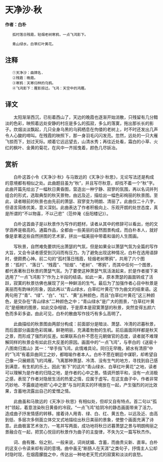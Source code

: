 # 天净沙·秋

**作者：白朴**

    　　孤村落日残霞，轻烟老树寒鸦，一点飞鸿影下。

    　　青山绿水，白草红叶黄花。

注释
--
    　　①天净沙：曲牌名.
    　　②残霞：晚霞。
    　　③寒鸦：天寒归林的乌鸦。
    　　④飞鸿影下：雁影掠过。飞鸿：天空中的鸿雁。

译文
--
　　太阳渐渐西沉，已衔着西山了，天边的晚霞也逐渐开始消散，只残留有几分黯淡的色彩，映照着远处安静的村庄是多么的孤寂，多么的落寞，拖出那长长的影子。炊烟淡淡飘起，几只全身乌黑的乌鸦栖息在佝偻的老树上，时不时还发出几声令人心酸的啼叫。在残霞的映照下，那一身羽毛闪闪发亮。忽然，远处的一只大雁飞掠而下，划过天际。顺着它远远望去，山清水秀；再往近处看，霜白的小草、火红的枫叶、金黄的菊花，在风中一齐摇曳着，颜色几尽妖冶。

赏析
--
　　白朴这首小令《天净沙·秋》与马致远的《天净沙·秋思》，无论写法还是构成的意境都有相似之处。此曲题目虽为“秋”，并且写尽秋意，却找不着一个“秋”字。此曲开篇先绘出了一幅秋日黄昏图，营造出一种宁静、寂寥的氛围，再以名词并列组合的形式，选取典型的秋天景物，由远及近，描绘出一幅色彩绚丽的秋景图。至此，读者眼前的秋景也由先前的萧瑟、寂寥变为明朗、清丽了。此曲仅二十八字，但语言简练优美，意义深刻。此曲表达了作者积极向上、乐观开朗的处世态度，真是所谓的“不以物喜，不以己悲”（范仲淹《岳阳楼记》）。

　　白朴这首曲子是以秋景作为写作的题材，读者从其中的修辞可以看出，他的文学涵养是极高的。通篇作品，全都由一些美丽的自然图景构成，而白朴本人，就好像是拿著这些自然拼图的艺术家，拼出一幅美丽中带着和谐的人生图画。

　　写秋景，自然难免要烘托出萧瑟的气氛，但是如果全以萧瑟气氛为全篇的写作大旨，又会令读者感受到沉闷而有压力。为了避免出现这种情况，白朴在选用语辞时，便颇费心神。前二句的“孤村落日残霞，轻烟老树寒鸦”，共用了六个图景：“孤村”、“落日”、“残霞”、“轻烟”、“老树”、“寒鸦”，而其中任何一个图景，都代表著秋日秋景的萧瑟气氛。为了要使这种萧瑟气氛活泼起来，於是作者接下来选用了“一点飞鸿影下”作为上半段的结语。如此一来，原本萧瑟的画面转成了活跃，寂寞的秋景彷佛也展现了另一种鲜活的生气。最后为了加强作者心目中秋景是美丽而有韵味的形象，因此再以“青山绿水，白草红叶黄花”作为曲文的结束语。这两句用了“青”、“绿”、“白”、“红”、“黄”五种颜色，而且“白草红叶黄花”这三种颜色，是交杂在“青山绿水”二种颜色之中；“青山绿水”是广大的图景，“白草红叶黄花”是细微的图景，如此交杂相错，于是原本是寂寞萧瑟的秋景，突然变得五颜六色而多彩多姿。由此可见，白朴的散曲写作技巧有多么高明了。

　　此曲描绘的秋景图由两部分构成：前面部分是暗淡、萧瑟、冷清的迟暮秋景，而后面部分画面色彩斑斓，鲜艳明丽，充满着勃勃的生机。前后画面同样都是秋天之景，而形成了强烈的反差。如果联系白朴不愿在元朝做官的态度，读者就不难理解同样的秋景会有如此巨大反差的原因。画面中的“一点飞鸿”，与李白的《送裴十八图南归嵩山》其一：“举手指飞鸿，此情难具论。同归无早晚，颍水有清原”中的“飞鸿”有着异曲同工之妙，都暗喻作者本人。白朴不愿在朝廷中谋职，却希望自己像一只展翅高飞的鸿雁，飞离那种萧瑟、冷清、没有生气的地方，寻找到自己感到满意，有生机的乐土。因此“影下”的这片“青山绿水、白草红叶黄花”之地，读者可以理解为是作者的归隐之地，是作者的心中之景。情调开朗平和，没有一点消极之感，表现了作者对隐居生活的热爱之情，应属于虚写。在这支曲子中，作者非常巧妙地、不露痕迹地把“心中之景”与当时真实的环境放在一起，产生强烈的对比效果，含蓄地流露出自己的爱憎之情。　

　　此曲虽和马致远的《天净沙·秋思》有相似处，但却又自有特点。首二句以“孤村”领起，着意渲染秋日黄昏的冷寂。“一点飞鸿”给阴冷的静态画面带来了活力，造成曲子抒发情感的转移。接着诗人用青、绿、白、红、黄五色，以远及近、由高到低、多层次多侧面立体交叉式地描绘出秋日美丽的景象，使整个画面充满了诗意。此曲极富艺术张力，一笔并写两面，成功地将秋日迟暮萧瑟之景与明朗绚丽之景融合在一起，把赏心悦目的秋景作为曲子的主旋律，不失为又一篇写秋杰作。

　　词、曲有雅、俗之别，一般来说，词尚妩媚、含蓄，而曲贵尖新、直率。白朴的这支小令读来却有词的意境。曲中虽无“断肠人在天涯”之类句子，抒情主人公却时隐时现，在烟霞朦胧之中，传达出一种地老天荒式的寂寞和淡淡的哀愁。